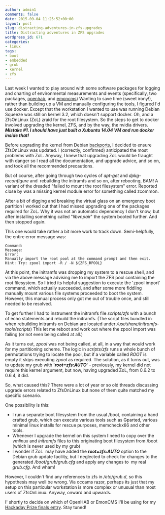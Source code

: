 ```yaml
---
author: admin1
comments: false
date: 2015-09-04 11:25:52+00:00
layout: post
slug: distracting-adventures-in-zfs-upgrades
title: Distracting adventures in ZFS upgrades
wordpress_id: 671
categories:
- linux
tags:
- boot
- embedded
- grub
- kernel
- zfs
---
```


Last week I wanted to play around with some software packages for logging and charting of environmental measurements and events (specifically, two packages, [openhab](http://www.openhab.org), and [emoncms](http://emoncms.org))
Wanting to save time (sweet irony!), rather than building up a VM and manually configuring the tools, I figured I'd use docker. Except that the workstation I wanted to use was running Debian Squeeze was still on kernel 3.2, which doesn't support docker. Oh, and a ZfsOnLinux (ZoL) zraid for the root filesystem.
So the steps to get to docker involved upgrading the kernel, ZFS, and by the way, the nvidia drivers.
_**Mistake #1. I should have just built a Xubuntu 14.04 VM and run docker inside that!**_

Before upgrading the kernel from Debian [backports](backports.debian.org), I decided to ensure ZfsOnLinux was updated. I (correctly, confirmed) anticipated the most problems with ZoL. Anyway, I knew that upgrading ZoL would be fraught with danger so I read all the documentation, and upgrade advice, and so on, and took all the recommended precautions.

But of course, after going through two cycles of _apt-get_ and _dpkg-reconfigure_ and  rebuilding the initramfs and so on, after rebooting, BAM! A variant of the dreaded "failed to mount the root filesystem" error. Reported close by was a missing kernel module error for something called zcommon.

After a bit of digging and breaking the virtual glass on an emergency boot partition I worked out that I had missed upgrading one of the packages required for ZoL. Why it was not an automatic dependency I don't know, but after installing something called "_libvnpair_" the system booted further. And then stopped again.

This one would take rather a bit more work to track down. Semi-helpfully, the entire error message was:

    
    Command:
    Message:
    Error:
    Manually import the root pool at the command prompt and then exit.
    Hint: Try: zpool import -R / -N ${ZFS_RPOOL}


At this point, the initramfs was dropping my system to a rescue shell, and via the above message advising me to import the ZFS pool containing the root filesystem. So I tried its helpful suggestion to execute the 'zpool import' command, which actually succeeded, and after some more fiddling manually mount various file systems proceeded to boot the system. However, this manual process only got me out of trouble once, and still needed to be resolved.

To get further I had to instrument the initramfs file _scripts/zfs_ with a bunch of echo statements and rebuild the initramfs. (The script files bundled in when rebuilding initramfs on Debian are located under _/usr/share/initramfs-tools/scripts_) This let me reboot and work out where the zpool import was failing (or not even being called at all.)

As it turns out, _zpool_ was not being called, at all, in a way that would work for my partitioning scheme. The logic in _scripts/zfs_ runs a whole bunch of permutations trying to locate the pool, but if a variable called _ROOT_ is empty it skips executing _zpool_ as required. The solution, as it turns out, was to update my grub with '_**root=zfs:AUTO**_' - previously, my kernel did not require this kernel argument, but now, having upgraded ZoL, from 0.6.2 to 0.6.4, it did.

So, what caused this? There were a lot of year or so old threads discussing upgrade errors related to ZfsOnLinux but none of them quite matched my specific scenario.

One possibility is this:
* I run a separate boot filesystem from the usual /boot, containing a hand crafted grub, which can execute various tools such as Gparted, various minimal linux installs for rescue purposes, memcheckx86 and other tools.
* Whenever I upgrade the kernel on this system I need to copy over the _vmlinux_ and _initramfs_ files to this originating boot filesystem from /boot (which is never used by my grub)
* I wonder if ZoL  may have added the _**root=zfs:AUTO**_ option to the Debian grub update facility, but I neglected to check for changes to the generated _/boot/grub/grub.cfg_ and apply any changes to  my real _grub.cfg_. And wham!

However, I couldn't find any references to zfs in _/etc/grub.d_, so this hypothesis may well be wrong. Via occams razor, perhaps its just that my setup on this particular workstation is more complex or unusual than most users of ZfsOnLinux. Anyway, onward and upwards.

I' shortly to decide on which of OpenHAB or EmonCMS I'll be using for my [Hackaday Prize finals entry](https://hackaday.io/project/4758). Stay tuned!
